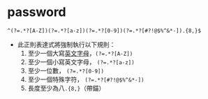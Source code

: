 # password
```regex
^(?=.*?[A-Z])(?=.*?[a-z])(?=.*?[0-9])(?=.*?[#?!@$%^&*-]).{8,}$
```
- 此正則表達式將強制執行以下規則：
	1. 至少一個大寫[英文字母](https://en.wikipedia.org/wiki/English_alphabet)，`(?=.*?[A-Z])`
	1. 至少一個小寫英文字母， `(?=.*?[a-z])`
	1. 至少一位數， `(?=.*?[0-9])`
	1. 至少一個特殊字符， `(?=.*?[#?!@$%^&*-])`
	1. 長度至少為八`.{8,}`（帶錨）